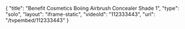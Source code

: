 {
    "title": "Benefit Cosmetics Boiing Airbrush Concealer  Shade 1",
    "type": "solo",
    "layout": "iframe-static",
    "videoId": "112333443",
    "url": "\/tvpembed\/112333443"
}